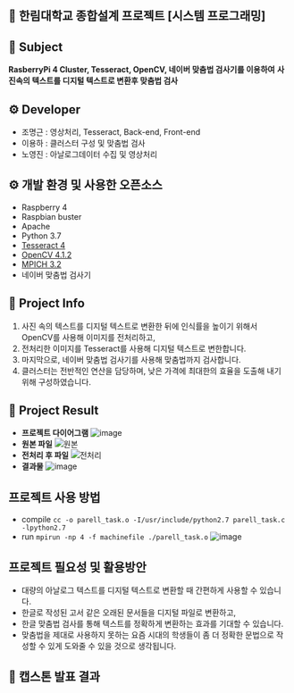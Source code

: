 ## 📌 한림대학교 종합설계 프로젝트 [시스템 프로그래밍]
## 📕 Subject
__RasberryPi 4 Cluster, Tesseract, OpenCV, 네이버 맞춤법 검사기를 이용하여__
__사진속의 텍스트를 디지털 텍스트로 변환후 맞춤법 검사__
## ⚙ Developer
* 조명근 : 영상처리, Tesseract, Back-end, Front-end
* 이용하 : 클러스터 구성 및 맞춤법 검사
* 노영진 : 아날로그데이터 수집 및 영상처리
## ⚙ 개발 환경 및 사용한 오픈소스
* Raspberry 4
* Raspbian buster
* Apache
* Python 3.7
* [Tesseract 4](https://github.com/tesseract-ocr/tesseract)
* [OpenCV 4.1.2](https://github.com/opencv)
* [MPICH 3.2](https://mpich.org)
* 네이버 맞춤법 검사기
## 📒 Project Info
1.  사진 속의 텍스트를 디지털 텍스트로 변환한 뒤에 인식률을 높이기 위해서 OpenCV를 사용해 이미지를 전처리하고, 
2.  전처리한 이미지를 Tesseract를 사용해 디지털 텍스트로 변한합니다.
3.  마지막으로, 네이버 맞춤법 검사기를 사용해 맞춤법까지 검사합니다.
4.  클러스터는 전반적인 연산을 담당하며, 낮은 가격에 최대한의 효율을 도출해 내기 위해 구성하였습니다. 
## 🥕 Project Result
* __프로젝트 다이어그램__
![image](https://user-images.githubusercontent.com/50908416/70037432-e5859b80-15f9-11ea-9389-5ce549cb98a3.png)
* __원본 파일__
![원본](https://user-images.githubusercontent.com/50908416/69917893-6df72580-14ae-11ea-84a7-58eed32f9519.jpg)
* __전처리 후 파일__
![전처리](https://user-images.githubusercontent.com/50908416/69917894-6e8fbc00-14ae-11ea-8643-b1f7602b5f32.PNG)
* __결과물__
![image](https://user-images.githubusercontent.com/50908416/69995253-18487900-1593-11ea-8fcb-c7a11816d51c.png)

## 프로젝트 사용 방법
* compile
`cc -o parell_task.o -I/usr/include/python2.7 parell_task.c -lpython2.7`
* run
`mpirun -np 4 -f machinefile ./parell_task.o`
![image](https://user-images.githubusercontent.com/50908416/70001141-dd990d80-159f-11ea-97dd-01ce61341e2f.png)
## 프로젝트 필요성 및 활용방안
* 대량의 아날로그 텍스트를 디지털 텍스트로 변환할 때 간편하게 사용할 수 있습니다.
* 한글로 작성된 고서 같은 오래된 문서들을 디지털 파일로 변환하고, 
* 한글 맞춤법 검사를 통해 텍스트를 정확하게 변환하는 효과를 기대할 수 있습니다.
* 맞춤법을 제대로 사용하지 못하는 요즘 시대의 학생들이 좀 더 정확한 문법으로 작성할 수 있게 도와줄 수 있을 것으로 생각됩니다.

## 🏅 캡스톤 발표 결과

